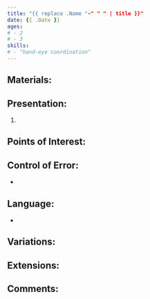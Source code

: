 ```yaml
---
title: "{{ replace .Name "-" " " | title }}"
date: {{ .Date }}
ages:
# - 2
# - 3
skills:
# - "hand-eye coordination"
---
```


## Materials:



## Presentation:

1. 

## Points of Interest:



## Control of Error:

- 

## Language:

- 

## Variations:



## Extensions:



## Comments:
